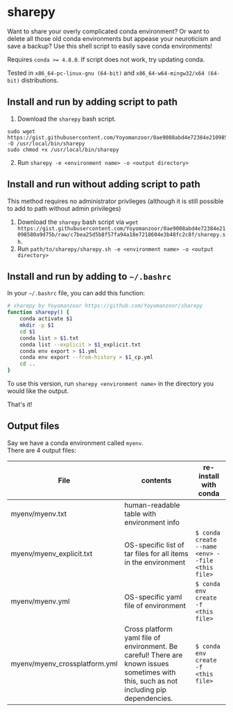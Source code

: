 # sharepy

Want to share your overly complicated conda environment? Or want to delete all those old conda environments but appease your neuroticism and save a backup? Use this shell script to easily save conda environments!

Requires `conda >= 4.8.0`. If script does not work, try updating conda.

Tested in `x86_64-pc-linux-gnu (64-bit)` and `x86_64-w64-mingw32/x64 (64-bit)` distributions.

## Install and run by adding script to path

1. Download the `sharepy` bash script.

```
sudo wget https://gist.githubusercontent.com/Yoyomanzoor/0ae9008abd4e72384e21098580a9d75b/raw/c7bea25d5b8f57fa94a18e7218604e3b48fc2c8f/sharepy.sh -O /usr/local/bin/sharepy
sudo chmod +x /usr/local/bin/sharepy
```

2. Run `sharepy -e <environment name> -o <output directory>`

## Install and run without adding script to path

This method requires no administrator privileges (although it is still possible to add to path without admin privileges) 

1. Download the `sharepy` bash script via `wget https://gist.githubusercontent.com/Yoyomanzoor/0ae9008abd4e72384e21098580a9d75b/raw/c7bea25d5b8f57fa94a18e7218604e3b48fc2c8f/sharepy.sh`.
2. Run `path/to/sharepy/sharepy.sh -e <environment name> -o <output directory>`

## Install and run by adding to `~/.bashrc`

In your `~/.bashrc` file, you can add this function:

```bash
# sharepy by Yoyomanzoor https://github.com/Yoyomanzoor/sharepy
function sharepy() {
    conda activate $1
    mkdir -p $1
    cd $1
    conda list > $1.txt
    conda list --explicit > $1_explicit.txt 
    conda env export > $1.yml
    conda env export --from-history > $1_cp.yml
    cd ..
}
```

To use this version, run `sharepy <environment name>` in the directory you would like the output.

That's it!

## Output files

Say we have a conda environment called `myenv`.  
There are 4 output files:

File | contents | re-install with conda
-|-|-
myenv/myenv.txt | human-readable table with environment info |
myenv/myenv_explicit.txt | OS-specific list of tar files for all items in the environment | `$ conda create --name <env> --file <this file>`
myenv/myenv.yml | OS-specific yaml file of environment | `$ conda env create -f <this file>`
myenv/myenv_crossplatform.yml | Cross platform yaml file of environment. Be careful! There are known issues sometimes with this, such as not including pip dependencies. | `$ conda env create -f <this file>`